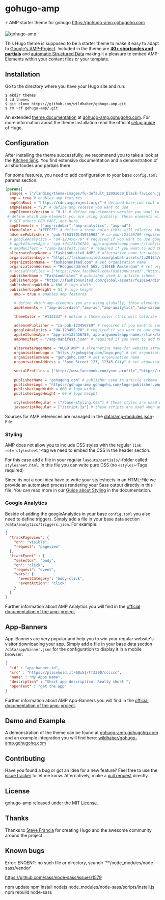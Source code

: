 # gohugo-amp
⚡ AMP starter theme for gohugo https://gohugo-amp.gohugohq.com

![gohugo-amp](https://github.com/wildhaber/gohugo-amp/blob/master/images/tn.png)

This Hugo theme is supposed to be a starter theme to make it easy to adapt to [Google's AMP-Project](https://www.ampproject.org/). Included in the theme are [**40+ shortcodes and partials**](https://gohugo-amp.gohugohq.com/shortcodes/) and [automatic Structured Data](https://gohugo-amp.gohugohq.com/schema/) making it a pleasure to embed AMP-Elements within your content files or your template.

## Installation

Go to the directory where you have your Hugo site and run:

```
$ mkdir themes
$ cd themes
$ git clone https://github.com/wildhaber/gohugo-amp.git
$ rm -rf gohugo-amp/.git
```

An extended [theme documentation](https://gohugo-amp.gohugohq.com) at [gohugo-amp.gohugohq.com](https://gohugo-amp.gohugohq.com). For more information about the theme installation read the official [setup guide](https://gohugo.io/overview/installing/) of Hugo.

## Configuration

After installing the theme successfully, we recommend you to take a look at the [Kitchen Sink](https://gohugo-amp.gohugohq.com/kitchen-sink). You find extensive documentation and a demonstration of all shortcodes and partials there.

For some features, you need to add configuration to your base `config.toml` params section:

```toml
[params]
  images = ["/landing/theme/images/fu-default_1200x630_black-favicon.jpg"]
  amp = true # enables amp features
  ampCdnRoot = "https://cdn.ampproject.org/" # defined base cdn root of the amp projects files
  ampRelease = "v0" # define amp release you want to use
  ampElementsVersion = "0.1" # define amp-elements version you want to use
 # define which amp-elements you are using globally, these elements will be included in every page
  # SET others PER PAGE, not here.
  ampElements = ["amp-sidebar","amp-analytics", "amp-ad"]
  themeColor = "#FFFFFF" # define a theme color (this will colorize the android address-bar)
  adsensePublisher = "pub-7763170145936962" # ca-pub-123456789 required if you want to include google adsense
  # googleAnalytics = "UA-123456-78" # required if you want to use google analytics
  # appleItunesApp = "app-id=123456789, app-argument=app-name://link/to/app-content" # required if you want to add an app banner with iOS app
  # ampManifest = "/amp-manifest.json" # required if you want to add the app-banner feature
  alternatePageName = "FashionUnited AMP" # alternative name for website structured data
  organizationLogo = "https://fashionunited.com/global-assets/fu20164/dist/images/schema-org/logo-600x51.png" # set organization logo for structured data
  organizationName = "fashionunited.com" # set organization name
  organizationAddress = "Hoogoorddreef 56S, 1101BE Amsterdam" # set organization address
  # socialProfiles = ["https://www.facebook.com/FashionUnited/","http://instagram.com/yourProfile","http://www.linkedin.com/in/yourprofile","http://plus.google.com/your_profile"]  # https://twitter.com/FashionUnited for sameAs in organization's structured data
  publisherName = "FashionUnited" # publisher used in article schema
  publisherLogo = "https://fashionunited.com/global-assets/fu20164/dist/images/schema-org/logo-600x51.png" # https://developers.google.com/search/docs/data-types/articles#logo-guidelines
  publisherLogoWidth = 600 # logo width
  publisherLogoHeight = 51 # logo height
    amp = true # enables amp features
   
    # define which amp-elements you are using globally, these elements will be included in every page
    ampElements = ["amp-accordion","amp-ad","amp-analytics","amp-carousel","amp-iframe","amp-app-banner","amp-dynamic-css-classes","amp-form","amp-fx-flying-carpet","amp-image-lightbox","amp-lightbox","amp-sidebar","amp-social-share","amp-sticky-ad","amp-user-notification"]

    themeColor = "#112233" # define a theme color (this will colorize the android address-bar)

    adsensePublisher = "ca-pub-123456789" # required if you want to include google adsense
    googleAnalytics = "UA-123456-78" # required if you want to use google analytics
    appleItunesApp = "app-id=123456789, app-argument=app-name://link/to/app-content" # required if you want to add an app banner with iOS app
    ampManifest = "/amp-manifest.json" # required if you want to add the app-banner feature
    
    alternatePageName = "HUGO AMP" # alternative name for website structured data
    organisationLogo = "https://gohugohq.com/logo.png" # set organisation logo for structured data
    organisationName = "gohugohq.com" # set organisation name
    organisationAddress = "Some Street 123, 12345 City" # set organisation address

    socialProfiles = ["http://www.facebook.com/your-profile","http://instagram.com/yourProfile","http://www.linkedin.com/in/yourprofile","http://plus.google.com/your_profile"]  # for sameAs in organisation's structured data
    
    publisherName = "gohugohq.com" # publisher used in article schema
    publisherLogo = "https://gohugo-amp.gohugohq.com/logo-publisher.png" # https://developers.google.com/search/docs/data-types/articles#logo-guidelines
    publisherLogoWidth = 600 # logo width
    publisherLogoHeight = 60 # logo height

    stylesheetRegular = ["/base-styling.css"] # these styles are used when amp is disabled for a specific page
    javascriptRegular = ["/script.js"] # these scripts are used when amp is disabled for a specific page

```

Sources for AMP references are managed in the [data/amp-modules.json](data/amp-modules.json)-File.

### Styling

AMP does not allow you to include CSS styles with the regular `link rel='stylesheet'`-tag we need to embed the CSS in the header section.

For this case add a file in your regular `layouts/partials/`-folder called `stylesheet.html`. In this file you can write pure CSS (no `<styles>`-Tags required) 

Since its not a cool idea have to write your stylesheets in an HTML-File we provide an automated process rendering your Sass output directly in this file. You can read more in our [Guide about Styling](https://gohugo-amp.gohugohq.com/styling/) in the documentation.


### Google Analytics

Beside of adding the googleAnalytics in your base `config.toml` you also need to define triggers. Simply add a file in your base data section `/data/analytics/triggers.json`. For example:

```json
{
  "trackPageview": {
    "on": "visible",
    "request": "pageview"
  },
  "trackEvent" : {
    "selector": "body",
    "on": "click",
    "request": "event",
    "vars": {
      "eventCategory": "body-click",
      "eventAction": "click"
    }
  }
}
```

Further information about AMP Analytics you will find in the [official documentation of the amp-project](https://www.ampproject.org/docs/reference/components/amp-analytics).

## App-Banners

App-Banners are very popular and help you to win your regular website's visitor downloading your app. Simply add a file in your base data section `/data/app/banner.json` for the configuration to display it in a mobile browser:

```json
{
  "id" : "app-banner-id",
  "src" : "https://placehold.it/60x51/ff3300/cccccc",
  "name" : "My Apps Name",
  "description" : "Short app description. Really short.",
  "openText" : "get the app"
}
```

Further information about AMP App-Banners you will find in the [official documentation of the amp-project](https://www.ampproject.org/docs/reference/components/amp-app-banner).

## Demo and Example

A demonstration of the theme can be found at [gohugo-amp.gohugohq.com](https://gohugo-amp.gohugohq.com) and an example integration you will find here:
[wildhaber/gohugo-amp.gohugohq.com](https://github.com/wildhaber/gohugo-amp.gohugohq.com)

## Contributing

Have you found a bug or got an idea for a new feature? Feel free to use the [issue tracker](https://github.com/wildhaber/gohugo-amp/issues) to let me know. Alternatively, make a [pull request](https://github.com/wildhaber/gohugo-amp/pulls) directly.

## License

gohugo-amp released under the [MIT License](LICENSE).

## Thanks

Thanks to [Steve Francia](https://github.com/spf13) for creating Hugo and the awesome community around the project.

## Known bugs

Error: ENOENT: no such file or directory, scandir '**/node_modules/node-sass/vendor'

https://github.com/sass/node-sass/issues/1579

  npm update
  npm install
  nodejs node_modules/node-sass/scripts/install.js
  npm rebuild node-sass